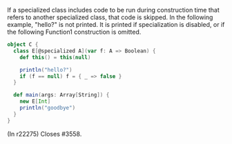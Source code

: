 If a specialized class includes code to be run during construction time that refers to another specialized class, that code is skipped.  In the following example, "hello?" is not printed.  It is printed if specialization is disabled, or if the following Function1 construction is omitted.

```scala
object C {
  class E[@specialized A](var f: A => Boolean) {
    def this() = this(null)

    println("hello?")
    if (f == null) f = { _ => false }
  }

  def main(args: Array[String]) {
    new E[Int]
    println("goodbye")
  }
}
```
(In r22275) Closes #3558.
